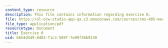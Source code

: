 ```yaml
---
content_type: resource
description: This file contains information regarding exercise 0.
file: https://ol-ocw-studio-app-qa.s3.amazonaws.com/courses/cms-405-media-and-methods-seeing-and-expression-spring-2013/b654d4490d03f1c3589f7e09f38b9130_MITCMS_405S13_exercise_0.pdf
file_type: application/pdf
resourcetype: Document
title: Exercise 0
uid: b654d449-0d03-f1c3-589f-7e09f38b9130
---
```

